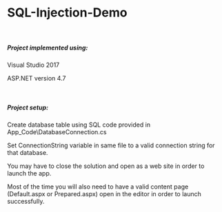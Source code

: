 # SQL-Injection-Demo

<br/>

##### Project implemented using:

Visual Studio 2017

ASP.NET version 4.7

<br/>

##### Project setup:

Create database table using SQL code provided in App_Code\DatabaseConnection.cs

Set ConnectionString variable in same file to a valid connection string for that database.

You may have to close the solution and open as a web site in order to launch the app. 

Most of the time you will also need to have a valid content page (Default.aspx or Prepared.aspx) open in the editor in order to launch successfully.
